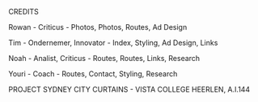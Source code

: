CREDITS

Rowan - Criticus -
Photos, Photos, Routes, Ad Design

Tim - Ondernemer, Innovator -
Index, Styling, Ad Design, Links

Noah - Analist, Criticus -
Routes, Routes, Links, Research

Youri - Coach -
Routes, Contact, Styling, Research


PROJECT SYDNEY CITY CURTAINS -
VISTA COLLEGE HEERLEN, A.I.144
